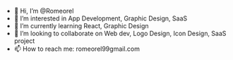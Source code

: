 - 👋 Hi, I’m @Romeorel
- 👀 I’m interested in App Development, Graphic Design, SaaS
- 🌱 I’m currently learning React, Graphic Design
- 💞️ I’m looking to collaborate on Web dev, Logo Design, Icon Design, SaaS project
- 📫 How to reach me:
   romeorel99gmail.com

<!---
Romeorel/Romeorel is a ✨ special ✨ repository because its `README.md` (this file) appears on your GitHub profile.
You can click the Preview link to take a look at your changes.
--->
